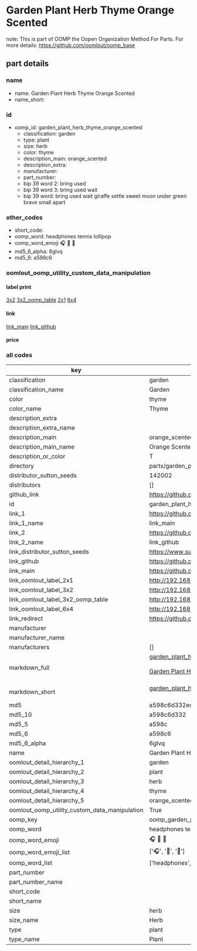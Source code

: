 # Garden Plant Herb Thyme Orange Scented  

note: This is part of OOMP the Oopen Organization Method For Parts. For more details: https://github.com/oomlout/oomp_base

##  part details
  







### name
* name: Garden Plant Herb Thyme Orange Scented
* name_short: 
### id
* oomp_id: garden_plant_herb_thyme_orange_scented
  * classification: garden
  * type: plant
  * size: herb
  * color: thyme
  * description_main: orange_scented
  * description_extra: 
  * manufacturer: 
  * part_number: 
  * bip 39 word 2: bring used
  * bip 39 word 3: bring used wait
  * bip 39 word: bring used wait giraffe settle sweet moon under green brave small apart

### other_codes
* short_code: 
* oomp_word: headphones tennis lollipop
* oomp_word_emoji :headphones: :tennis: :lollipop:
* md5_6_alpha: 6glvq
* md5_6: a598c6






### oomlout_oomp_utility_custom_data_manipulation
#### label print
[3x2](http://192.168.1.245:1112/?label=oomp%206glvq)
[3x2_oomp_table](http://192.168.1.108:1112/?label=oomp%206glvq)
[2x1](http://192.168.1.242:1112/?label=oomp%206glvq)
[6x4](http://192.168.1.55:1112/?label=oomp%206glvq)    

#### link

[link_main](https://github.com/oomlout/oomlout_oomp_version_1_messy/tree/main/parts/garden_plant_herb_thyme_orange_scented) [link_github](https://github.com/oomlout/oomlout_oomp_version_1_messy/tree/main/parts/garden_plant_herb_thyme_orange_scented)                             

#### price







### all codes 
| key | value |  
| --- | --- |  
| classification | garden |  
| classification_name | Garden |  
| color | thyme |  
| color_name | Thyme |  
| description_extra |  |  
| description_extra_name |  |  
| description_main | orange_scented |  
| description_main_name | Orange Scented |  
| description_or_color | T  |  
| directory | parts/garden_plant_herb_thyme_orange_scented |  
| distributor_sutton_seeds | 142002 |  
| distributors | [] |  
| github_link | https://github.com/oomlout/oomlout_oomp_part_src/tree/main/parts/garden_plant_herb_thyme_orange_scented |  
| id | garden_plant_herb_thyme_orange_scented |  
| link_1 | https://github.com/oomlout/oomlout_oomp_version_1_messy/tree/main/parts/garden_plant_herb_thyme_orange_scented |  
| link_1_name | link_main |  
| link_2 | https://github.com/oomlout/oomlout_oomp_version_1_messy/tree/main/parts/garden_plant_herb_thyme_orange_scented |  
| link_2_name | link_github |  
| link_distributor_sutton_seeds | https://www.suttons.co.uk/SUSGWE184/thyme-orange-scented-seeds-for-pollinators_mh-52305 |  
| link_github | https://github.com/oomlout/oomlout_oomp_version_1_messy/tree/main/parts/garden_plant_herb_thyme_orange_scented |  
| link_main | https://github.com/oomlout/oomlout_oomp_version_1_messy/tree/main/parts/garden_plant_herb_thyme_orange_scented |  
| link_oomlout_label_2x1 | http://192.168.1.242:1112/?label=oomp%206glvq |  
| link_oomlout_label_3x2 | http://192.168.1.245:1112/?label=oomp%206glvq |  
| link_oomlout_label_3x2_oomp_table | http://192.168.1.108:1112/?label=oomp%206glvq |  
| link_oomlout_label_6x4 | http://192.168.1.55:1112/?label=oomp%206glvq |  
| link_redirect | https://github.com/oomlout/oomlout_oomp_version_1_messy/tree/main/parts/garden_plant_herb_thyme_orange_scented |  
| manufacturer |  |  
| manufacturer_name |  |  
| manufacturers | [] |  
| markdown_full | [garden_plant_herb_thyme_orange_scented](none)<br>[](none)<br>[Garden Plant Herb Thyme Orange Scented](none)<br><br> |  
| markdown_short | [garden_plant_herb_thyme_orange_scented](none)<br><br> |  
| md5 | a598c6d332ecd1f36ee23623ecfbf0e1 |  
| md5_10 | a598c6d332 |  
| md5_5 | a598c |  
| md5_6 | a598c6 |  
| md5_6_alpha | 6glvq |  
| name | Garden Plant Herb Thyme Orange Scented |  
| oomlout_detail_hierarchy_1 | garden |  
| oomlout_detail_hierarchy_2 | plant |  
| oomlout_detail_hierarchy_3 | herb |  
| oomlout_detail_hierarchy_4 | thyme |  
| oomlout_detail_hierarchy_5 | orange_scented |  
| oomlout_oomp_utility_custom_data_manipulation | True |  
| oomp_key | oomp_garden_plant_herb_thyme_orange_scented |  
| oomp_word | headphones tennis lollipop |  
| oomp_word_emoji | :headphones: :tennis: :lollipop: |  
| oomp_word_emoji_list | [':headphones:', ':tennis:', ':lollipop:'] |  
| oomp_word_list | ['headphones', 'tennis', 'lollipop'] |  
| part_number |  |  
| part_number_name |  |  
| short_code |  |  
| short_name |  |  
| size | herb |  
| size_name | Herb |  
| type | plant |  
| type_name | Plant |  
